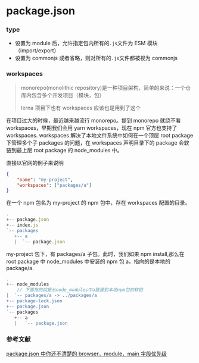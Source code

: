 # package.json

### type

-   设置为 module 后，允许指定包内所有的`.js`文件为 ESM 模块（import/export）
-   设置为 commonjs 或者省略，则对所有的`.js`文件都被视为 commonjs

### workspaces

> monorepo(monolithic repository)是一种项目架构，简单的来说：一个仓库内包含多个开发项目（模块，包）
>
> lerna 项目下也有 workspaces 应该也是用到了这个

在项目过大的时候，最近越来越流行 monorepo。提到 monorepo 就绕不看 workspaces，早期我们会用 yarn workspaces，现在 npm 官方也支持了 workspaces. workspaces 解决了本地文件系统中如何在一个顶层 root package 下管理多个子 packages 的问题，在 workspaces 声明目录下的 package 会软链到最上层 root package 的 node_modules 中。

直接以官网的例子来说明

```json
{
    "name": "my-project",
    "workspaces": ["packages/a"]
}
```

在一个 npm 包名为 my-project 的 npm 包中，存在 workspaces 配置的目录。

```ts
.
+-- package.json
+-- index.js
`-- packages
   +-- a
   |  `-- package.json
```

my-project 包下，有 packages/a 子包。此时，我们如果 npm install,那么在 root package 中 node_modules 中安装的 npm 包 a，指向的是本地的 package/a.

```ts
.
+-- node_modules
    // 下面指的就是从node_modules中a链接到本地npm包的软链
|  `-- packages/a -> ../packages/a
+-- package-lock.json
+-- package.json
`-- packages
   +-- a
   |   `-- package.json
```

### 参考文献

[package.json 中你还不清楚的 browser，module，main 字段优先级](https://www.cnblogs.com/qianxiaox/p/14041717.html)

